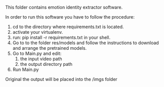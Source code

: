 This folder contains emotion identity extractor software. 

In order to run this software you have to follow the procedure: 
  1. cd to the directory where requirements.txt is located.
  2. activate your virtualenv.
  3. run: pip install -r requirements.txt in your shell.
  4. Go to to the folder res/models and follow the instructions to download and arrange the pretrained models.
  5. Go to Main.py and edit:
     1. the input video path
     2. the output directory path
  6. Run Main.py


Original the output will be placed into the /imgs folder
